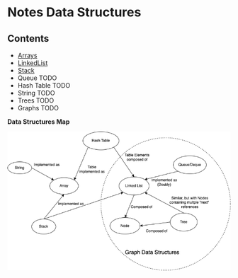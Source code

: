 # Notes Data Structures

## Contents

* [Arrays](./arrays.md)
* [LinkedList](./linked_list.md)
* [Stack](./stack.md)
* Queue TODO
* Hash Table TODO
* String TODO
* Trees TODO
* Graphs TODO

**Data Structures Map**

![DS Map](../artifact/data_structures-DS_Map.drawio.png)
